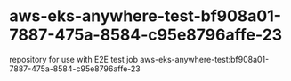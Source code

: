 # aws-eks-anywhere-test-bf908a01-7887-475a-8584-c95e8796affe-23
repository for use with E2E test job aws-eks-anywhere-test:bf908a01-7887-475a-8584-c95e8796affe-23
